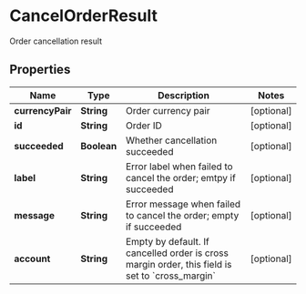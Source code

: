
# CancelOrderResult

Order cancellation result

## Properties

Name | Type | Description | Notes
------------ | ------------- | ------------- | -------------
**currencyPair** | **String** | Order currency pair |  [optional]
**id** | **String** | Order ID |  [optional]
**succeeded** | **Boolean** | Whether cancellation succeeded |  [optional]
**label** | **String** | Error label when failed to cancel the order; emtpy if succeeded |  [optional]
**message** | **String** | Error message when failed to cancel the order; empty if succeeded |  [optional]
**account** | **String** | Empty by default. If cancelled order is cross margin order, this field is set to &#x60;cross_margin&#x60; |  [optional]

